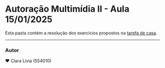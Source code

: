 # Autoração Multimídia II - Aula 15/01/2025

Esta pasta contém a resolução dos exercícios propostos na [tarefa de casa](https://wellingtonwfsarmento.notion.site/Multim-dia-e-intera-o-com-HTML5-CSS-e-Javascript-17ca08e68f4080f787edf60862f365fb).

---

### Autor
❤️ Clara Lívia (554010)
